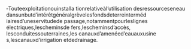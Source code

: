 ‐Touteexploitationouinstalla tionrelativeàl’utilisation desressourceseneau dansunbutd’intérêtgénéralgrèvelesfondsdeterreinterméd iairesd’uneservitudede passage,notammentpourleslignes électriques,lescheminsde fers,lescheminsd’accès, lesconduitessouterraines,les canauxd’amenéed’eauauxusine s,lescanauxd’irrigation etdedrainage.